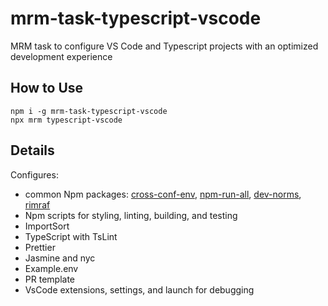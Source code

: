 # mrm-task-typescript-vscode

MRM task to configure VS Code and Typescript projects with an optimized development experience

## How to Use

```
npm i -g mrm-task-typescript-vscode
npx mrm typescript-vscode
```

## Details

Configures:

- common Npm packages: [cross-conf-env](https://www.npmjs.com/package/cross-conf-env), [npm-run-all](npm-run-all), [dev-norms](https://www.npmjs.com/package/dev-norms), [rimraf](https://www.npmjs.com/package/rimraf)
- Npm scripts for styling, linting, building, and testing
- ImportSort
- TypeScript with TsLint
- Prettier
- Jasmine and nyc
- Example.env
- PR template
- VsCode extensions, settings, and launch for debugging
